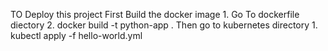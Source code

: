 TO Deploy this project First Build the docker image 
    1. Go To dockerfile diectory 
    2. docker build -t python-app .
Then go to kubernetes directory
    1. kubectl apply -f hello-world.yml